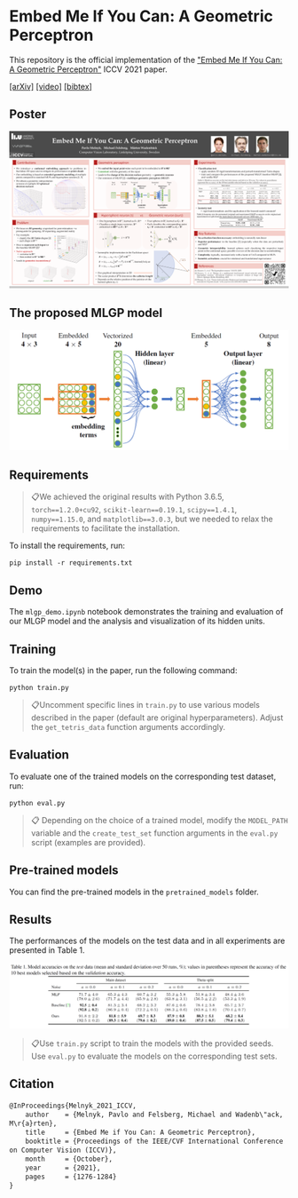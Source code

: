 # Embed Me If You Can: A Geometric Perceptron

This repository is the official implementation of the ["Embed Me If You Can: A Geometric Perceptron"](https://arxiv.org/abs/2006.06507) ICCV 2021 paper.

[[arXiv]](https://arxiv.org/abs/2006.06507) [[video]](https://www.youtube.com/watch?v=MMzjPzX_NWQ) [[bibtex]](https://github.com/pavlo-melnyk/mlgp-embedme#citation)

## Poster
 ![Embed Me If You Can: A Geometric Perceptron](misc/poster.png)
 


## The proposed MLGP model
 ![Multilayer Geometric Perceptron](misc/mlgp.png)
 


## Requirements
> 📋We achieved the original results with Python 3.6.5, ```torch==1.2.0+cu92```, ```scikit-learn==0.19.1```, ```scipy==1.4.1```, ```numpy==1.15.0```, and ```matplotlib==3.0.3```, but we needed to relax the requirements to facilitate the installation.

To install the requirements, run:

```setup
pip install -r requirements.txt
```


## Demo

The ```mlgp_demo.ipynb``` notebook demonstrates the training and evaluation of our MLGP model and the analysis and visualization of its hidden units.


## Training

To train the model(s) in the paper, run the following command:

```
python train.py 
```

> 📋Uncomment specific lines in ```train.py``` to use various models described in the paper (default are original hyperparameters). Adjust the ```get_tetris_data```  function arguments accordingly.



## Evaluation

To evaluate one of the trained models on the corresponding test dataset, run:


```
python eval.py
```

> 📋 Depending on the choice of a trained model, modify the ```MODEL_PATH``` variable and the ```create_test_set``` function arguments in the ```eval.py``` script (examples are provided).



## Pre-trained models

You can find the pre-trained models in the ```pretrained_models``` folder.



## Results


The performances of the models on the test data and in all experiments are presented in Table 1.


![Test Accuracies](misc/table_of_results.png)


> 📋Use ```train.py``` script to train the models with the provided seeds. Use ```eval.py``` to evaluate the models on the corresponding test sets. 



## Citation
```
@InProceedings{Melnyk_2021_ICCV,
    author    = {Melnyk, Pavlo and Felsberg, Michael and Wadenb\"ack, M\r{a}rten},
    title     = {Embed Me if You Can: A Geometric Perceptron},
    booktitle = {Proceedings of the IEEE/CVF International Conference on Computer Vision (ICCV)},
    month     = {October},
    year      = {2021},
    pages     = {1276-1284}
}
```




